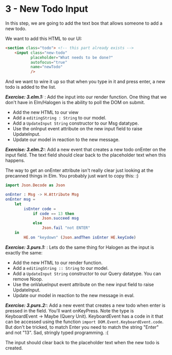 # 3 - New Todo Input

In this step, we are going to add the text box that allows someone to add a new todo.

We want to add this HTML to our UI:

```html
<section class="todo"> <!-- this part already exists -->
    <input class="new-todo"
           placeholder="What needs to be done?"
           autofocus="true"
           name="newTodo"
           />
```

And we want to wire it up so that when you type in it and press enter, a new todo is 
added to the list.

**_Exercise: 3.elm.1:_** : Add the input into our render function. One thing that we
don't have in Elm/Halogen is the ability to poll the DOM on submit.
  - Add the new HTML to our view
  - Add a `editingString : String` to our model. 
  - Add a `UpdateInput String` constructor to our Msg datatype.
  - Use the onInput event attribute on the new input field to raise UpdateInput. 
  - Update our model in reaction to the new message.

**_Exercise: 3.elm.2:_**: Add a new event that creates a new todo onEnter on the input field. The text field
should clear back to the placeholder text when this happens.

The way to get an onEnter attribute isn't really clear just looking at the precanned things in Elm.
You probably just want to copy this: :)

```elm
import Json.Decode as Json

onEnter : Msg -> H.Attribute Msg
onEnter msg =
    let
        isEnter code =
            if code == 13 then
                Json.succeed msg
            else
                Json.fail "not ENTER"
    in
        HE.on "keydown" (Json.andThen isEnter HE.keyCode)
```

**_Exercise: 3.purs.1:_** : Lets do the same thing for Halogen as the input is exactly the same:
  - Add the new HTML to our render function.
  - Add a `editingString :: String` to our model. 
  - Add a `UpdateInput String` constructor to our Query datatype. You can remove Noop.
  - Use the onValueInput event attribute on the new input field to raise UpdateInput. 
  - Update our model in reaction to the new message in eval.

**_Exercise: 3.purs.2:_**: Add a new event that creates a new todo when enter is pressed in the field. 
You'll want onKeyPress. Note the type is KeyboardEvent -> Maybe (Query Unit). KeyboardEvent has a code
in it that can be accessed using the function `import DOM.Event.KeyboardEvent.code`. But don't be tricked, 
to match Enter you need to match the string "Enter" and not "13". Sad, stringly typed programming. :(

The input should clear back to the placeholder text when the new todo is created.